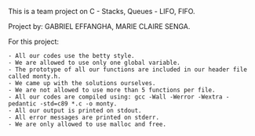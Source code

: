 This is a team project on C - Stacks, Queues - LIFO, FIFO.

Project by: GABRIEL EFFANGHA, MARIE CLAIRE SENGA.


For this project:

	- All our codes use the betty style.
	- We are allowed to use only one global variable.
	- The prototype of all our functions are included in our header file called monty.h.
	- We came up with the solutions ourselves.
	- We are not allowed to use more than 5 functions per file.
	- All our codes are compiled using: gcc -Wall -Werror -Wextra -pedantic -std=c89 *.c -o monty.
	- All our output is printed on stdout.
	- All error messages are printed on stderr.
	- We are only allowed to use malloc and free.

